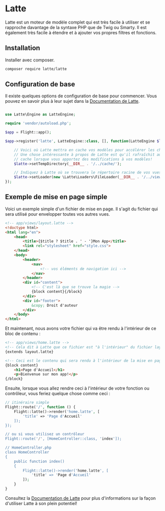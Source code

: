 # Latte

Latte est un moteur de modèle complet qui est très facile à utiliser et se rapproche davantage de la syntaxe PHP que de Twig ou Smarty. Il est également très facile à étendre et à ajouter vos propres filtres et fonctions.

## Installation

Installer avec composer.

```bash
composer require latte/latte
```

## Configuration de base

Il existe quelques options de configuration de base pour commencer. Vous pouvez en savoir plus à leur sujet dans la [Documentation de Latte](https://latte.nette.org/fr/guide).

```php

use Latte\Engine as LatteEngine;

require 'vendor/autoload.php';

$app = Flight::app();

$app->register('latte', LatteEngine::class, [], function(LatteEngine $latte) use ($app) {

	// Voici où Latte mettra en cache vos modèles pour accélérer les choses
	// Une chose intéressante à propos de Latte est qu'il rafraîchit automatiquement votre
	// cache lorsque vous apportez des modifications à vos modèles!
	$latte->setTempDirectory(__DIR__ . '/../cache/');

	// Indiquez à Latte où se trouvera le répertoire racine de vos vues.
	$latte->setLoader(new \Latte\Loaders\FileLoader(__DIR__ . '/../views/'));
});
```

## Exemple de mise en page simple

Voici un exemple simple d'un fichier de mise en page. Il s'agit du fichier qui sera utilisé pour envelopper toutes vos autres vues.

```html
<!-- app/views/layout.latte -->
<!doctype html>
<html lang="en">
	<head>
		<title>{$title ? $title . ' - '}Mon App</title>
		<link rel="stylesheet" href="style.css">
	</head>
	<body>
		<header>
			<nav>
				<!-- vos éléments de navigation ici -->
			</nav>
		</header>
		<div id="content">
			<!-- C'est là que se trouve la magie -->
			{block content}{/block}
		</div>
		<div id="footer">
			&copy; Droit d'auteur
		</div>
	</body>
</html>
```

Et maintenant, nous avons votre fichier qui va être rendu à l'intérieur de ce bloc de contenu :

```html
<!-- app/views/home.latte -->
<!-- Cela dit à Latte que ce fichier est "à l'intérieur" du fichier layout.latte -->
{extends layout.latte}

<!-- Ceci est le contenu qui sera rendu à l'intérieur de la mise en page dans le bloc de contenu -->
{block content}
	<h1>Page d'Accueil</h1>
	<p>Bienvenue sur mon app!</p>
{/block}
```

Ensuite, lorsque vous allez rendre ceci à l'intérieur de votre fonction ou contrôleur, vous feriez quelque chose comme ceci :

```php
// itinéraire simple
Flight::route('/', function () {
	Flight::latte()->render('home.latte', [
		'title' => 'Page d'Accueil'
	]);
});

// ou si vous utilisez un contrôleur
Flight::route('/', [HomeController::class, 'index']);

// HomeController.php
class HomeController
{
	public function index()
	{
		Flight::latte()->render('home.latte', [
			'title' => 'Page d'Accueil'
		]);
	}
}
```

Consultez la [Documentation de Latte](https://latte.nette.org/fr/guide) pour plus d'informations sur la façon d'utiliser Latte à son plein potentiel!